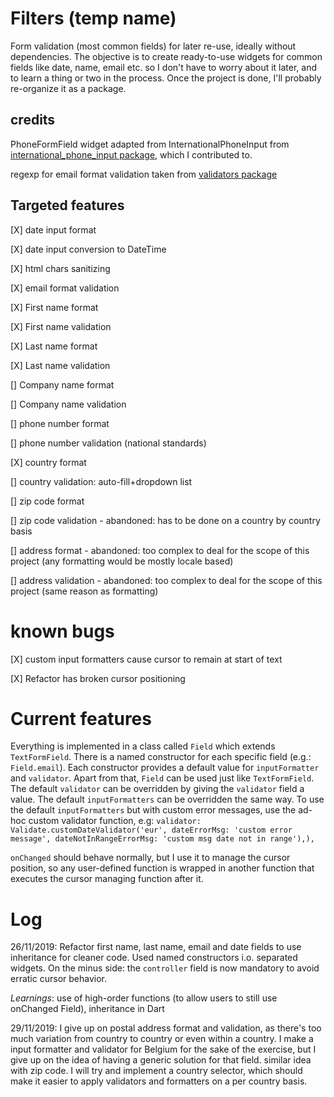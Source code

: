 # Filters (temp name)

Form validation (most common fields) for later re-use, ideally without dependencies.
The objective is to create ready-to-use widgets for common fields like date, name, email etc. so I don't have to worry about it later, and to learn a thing or two in the process.
Once the project is done, I'll probably re-organize it as a package.

## credits

PhoneFormField widget adapted from InternationalPhoneInput from [international_phone_input package](https://pub.dev/packages/international_phone_input), which I contributed to. 

regexp for email format validation taken from [validators package](https://pub.dev/packages/validators)

## Targeted features

[X] date input format

[X] date input conversion to DateTime

[X] html chars sanitizing

[X] email format validation

[X] First name format 

[X] First name validation

[X] Last name format
 
[X] Last name validation

[] Company name format
 
[] Company name validation

[] phone number format

[] phone number validation (national standards)

[X] country format

[] country validation: auto-fill+dropdown list

[] zip code format

[] zip code validation - abandoned: has to be done on a country by country basis

[] address format - abandoned: too complex to deal for the scope of this project (any formatting would be mostly locale based)

[] address validation - abandoned: too complex to deal for the scope of this project (same reason as formatting)

# known bugs 

[X] custom input formatters cause cursor to remain at start of text

[X] Refactor has broken cursor positioning

# Current features

Everything is implemented in a class called `Field` which extends `TextFormField`. There is a named constructor for each specific field (e.g.: `Field.email`). 
Each constructor provides a default value for `inputFormatter` and `validator`. Apart from that, `Field` can be used just like `TextFormField`.
The default `validator` can be overridden by giving the `validator` field a value.
The default `inputFormatters` can be overridden the same way.
To use the default `inputFormatters` but with custom error messages, use the ad-hoc custom validator function, e.g: 
``validator: Validate.customDateValidator('eur', dateErrorMsg: 'custom error message', dateNotInRangeErrorMsg: 'custom msg date not in range'),),`` 
          
 `onChanged` should behave normally, but I use it to manage the cursor position, so any user-defined function is wrapped in another function that executes the cursor managing function after it.


# Log

26/11/2019: Refactor first name, last name, email and date fields to use inheritance for cleaner code. Used named constructors i.o. separated widgets. On the minus side: the `controller` field is now mandatory to avoid erratic cursor behavior.

*Learnings*: use of high-order functions (to allow users to still use onChanged Field), inheritance in Dart

29/11/2019: I give up on postal address format and validation, as there's too much variation from country to country or even within a country. I make a input formatter and validator for Belgium for the sake of the exercise, but I give up on the idea of having a generic solution for that field. similar idea with zip code. I will try and implement a country selector, which should make it easier to apply validators and formatters on a per country basis. 
